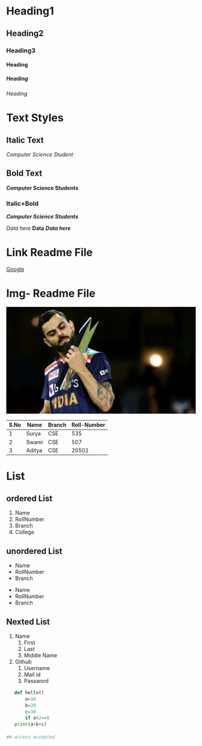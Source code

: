 # Heading1
## Heading2
### Heading3
#### Heading
##### Heading
###### Heading

# Text Styles
## Italic Text
*Computer Science Student*

##  Bold Text
**Computer Science Students**

### Italic+Bold
***Computer Science Students***



*Data here*
**Data**
***Data here***

# Link Readme File

[Google]("www.google.com")

# Img- Readme File

![Kohili](kohli.jpg)

|S.No|Name|Branch|Roll-Number|
|----|----|------|-----------|
|1|Surya|CSE|535|
|2|Swami|CSE|507|
|3|Aditya|CSE|20501|



# List
## ordered List
1. Name
2. RollNumber
3. Branch
4. College

## unordered List
- Name
- RollNumber
- Branch


* Name
* RollNumber
* Branch 


## Nexted List 
1. Name
   1. First 
   2. Last
   3. Middle Name
2. Github
   1. Username
   2. Mail id
   3. Password

```python
   def hello()
       a=10
       b=20
       c=30
       if a%2==0
   print(a+b+c)

## access accepted

